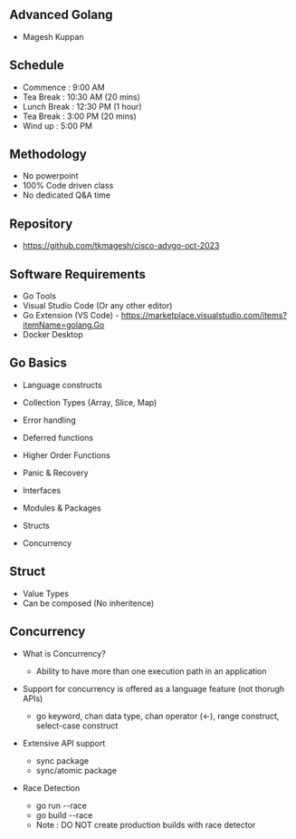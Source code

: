## Advanced Golang ##
- Magesh Kuppan

## Schedule ##
- Commence      : 9:00 AM
- Tea Break     : 10:30 AM (20 mins)
- Lunch Break   : 12:30 PM (1 hour)
- Tea Break     : 3:00 PM (20 mins)
- Wind up       : 5:00 PM

## Methodology ##
- No powerpoint
- 100% Code driven class
- No dedicated Q&A time

## Repository ##
- https://github.com/tkmagesh/cisco-advgo-oct-2023

## Software Requirements ##
- Go Tools
- Visual Studio Code (Or any other editor)
- Go Extension (VS Code) - https://marketplace.visualstudio.com/items?itemName=golang.Go
- Docker Desktop



## Go Basics ##
- Language constructs
- Collection Types (Array, Slice, Map)
- Error handling 
- Deferred functions
- Higher Order Functions
- Panic & Recovery
- Interfaces
- Modules & Packages

- Structs
- Concurrency

## Struct ##
- Value Types
- Can be composed (No inheritence)

## Concurrency ##
- What is Concurrency?
    - Ability to have more than one execution path in an application
- Support for concurrency is offered as a language feature (not thorugh APIs)
    - go keyword, chan data type, chan operator (<-), range construct, select-case construct
- Extensive API support
    - sync package
    - sync/atomic package

- Race Detection
    - go run --race <app>
    - go build --race <app>
    - Note : DO NOT create production builds with race detector